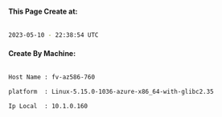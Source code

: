
   
#### This Page Create at:

```bash

2023-05-10 - 22:38:54 UTC

```

#### Create By Machine:

```bash

Host Name : fv-az586-760

platform  : Linux-5.15.0-1036-azure-x86_64-with-glibc2.35

Ip Local  : 10.1.0.160

```

